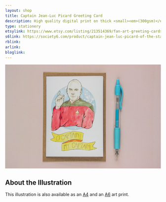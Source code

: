```yaml
---
layout: shop
title: Captain Jean-Luc Picard Greeting Card
description: High quality digital print on thick <small><em>(300gsm)</em></small> silk card. Blank inside, with logo on back. Comes with a kraft envelope, in a protective cello bag.<br><br>A6 in size <small><em>(14.8 x 10.5cm or 4.1 x 5.8in)</em></small>
type: stationery
etsylink: https://www.etsy.com/listing/213514369/fan-art-greeting-cards-select-who-you
s6link: https://society6.com/product/captain-jean-luc-picard-of-the-starship-enterprise_print#1=45
rblink: 
arlink: 
bloglink: 
---
```


<div class="carosel">
    <img src="/assets/shop/fanart-picard-star-trek-greeting-card.jpg" alt="&quot;O Captain! My Captain!&quot; - Greeting Card with a printed illustration of Captain Jean-Luc Picard from the sci-fi TV series Star Trek: The Next Generation, made by A Rose Cast" title="&quot;O Captain! My Captain!&quot; - Greeting Card with a printed illustration of Captain Jean-Luc Picard from the sci-fi TV series Star Trek: The Next Generation, hand-made by @arosecast">
</div>

<h2>About the Illustration</h2>


This illustration is also available as an [A4](/shop/fanart-picard-star-trek-a4-art-print.html) and an [A6]() art print.
